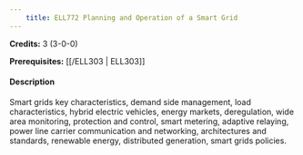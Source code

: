 ```yaml
---
    title: ELL772 Planning and Operation of a Smart Grid
---
```

**Credits:** 3 (3-0-0)



**Prerequisites:** [[/ELL303 | ELL303]]

#### Description 
Smart grids key characteristics, demand side management, load characteristics, hybrid electric vehicles, energy markets, deregulation, wide area monitoring, protection and control, smart metering, adaptive relaying, power line carrier communication and networking, architectures and standards, renewable energy, distributed generation, smart grids policies.